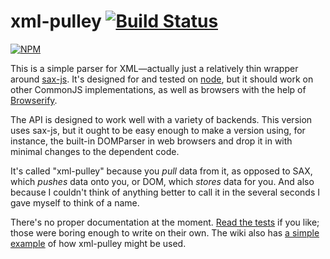 # xml-pulley [![Build Status][travis-image]][travis-url]
[![NPM][npm-image]][npm-url]

This is a simple parser for XML&mdash;actually just a relatively thin wrapper
around [sax-js]. It's designed for and tested on [node], but it should work on
other CommonJS implementations, as well as browsers with the help of
[Browserify].

The API is designed to work well with a variety of backends. This version uses
sax-js, but it ought to be easy enough to make a version using, for instance,
the built-in DOMParser in web browsers and drop it in with minimal changes to
the dependent code.

It's called "xml-pulley" because you _pull_ data from it, as opposed to SAX,
which _pushes_ data onto you, or DOM, which _stores_ data for you. And also
because I couldn't think of anything better to call it in the several seconds I
gave myself to think of a name.

There's no proper documentation at the moment. [Read the tests][tests] if you
like; those were boring enough to write on their own. The wiki also has
[a simple example][example] of how xml-pulley might be used.


[travis-url]: https://travis-ci.org/Permutatrix/xml-pulley
[travis-image]: https://travis-ci.org/Permutatrix/xml-pulley.svg
[npm-url]: https://npmjs.org/package/xml-pulley
[npm-image]: https://nodei.co/npm/xml-pulley.png

[sax-js]: https://www.npmjs.com/package/sax
[node]: https://nodejs.org/
[Browserify]: http://browserify.org/
[tests]: https://github.com/Permutatrix/xml-pulley/blob/master/test/test.js
[example]: https://github.com/Permutatrix/xml-pulley/wiki/Example
